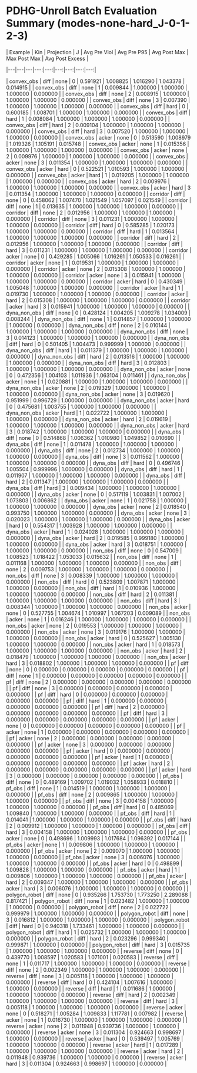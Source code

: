# PDHG-Unroll Batch Evaluation Summary (modes-none-hard_J-0-1-2-3)

| Example | Kin | Projection | J | Avg Pre Viol | Avg Pre P95 | Avg Post Max | Max Post Max | Avg Post Excess |

|---|---|---|---:|---:|---:|---:|---:|---:|

| convex_obs | diff | none | 0 | 0.591921 | 1.008825 | 1.016290 | 1.043378 | 0.014915 |
| convex_obs | diff | none | 1 | 0.009844 | 1.000000 | 1.000000 | 1.000000 | 0.000000 |
| convex_obs | diff | none | 2 | 0.008915 | 1.000000 | 1.000000 | 1.000000 | 0.000000 |
| convex_obs | diff | none | 3 | 0.007390 | 1.000000 | 1.000000 | 1.000000 | 0.000000 |
| convex_obs | diff | hard | 0 | 0.600185 | 1.008701 | 1.000000 | 1.000000 | 0.000000 |
| convex_obs | diff | hard | 1 | 0.008084 | 1.000000 | 1.000000 | 1.000000 | 0.000000 |
| convex_obs | diff | hard | 2 | 0.009104 | 1.000000 | 1.000000 | 1.000000 | 0.000000 |
| convex_obs | diff | hard | 3 | 0.007520 | 1.000000 | 1.000000 | 1.000000 | 0.000000 |
| convex_obs | acker | none | 0 | 0.513590 | 1.008979 | 1.019326 | 1.105191 | 0.015748 |
| convex_obs | acker | none | 1 | 0.015356 | 1.000000 | 1.000000 | 1.000000 | 0.000000 |
| convex_obs | acker | none | 2 | 0.009976 | 1.000000 | 1.000000 | 1.000000 | 0.000000 |
| convex_obs | acker | none | 3 | 0.011354 | 1.000000 | 1.000000 | 1.000000 | 0.000000 |
| convex_obs | acker | hard | 0 | 0.522521 | 1.010593 | 1.000000 | 1.000000 | 0.000000 |
| convex_obs | acker | hard | 1 | 0.019205 | 1.000000 | 1.000000 | 1.000000 | 0.000000 |
| convex_obs | acker | hard | 2 | 0.009976 | 1.000000 | 1.000000 | 1.000000 | 0.000000 |
| convex_obs | acker | hard | 3 | 0.011354 | 1.000000 | 1.000000 | 1.000000 | 0.000000 |
| corridor | diff | none | 0 | 0.458062 | 1.007470 | 1.021549 | 1.057097 | 0.021549 |
| corridor | diff | none | 1 | 0.013635 | 1.000000 | 1.000000 | 1.000000 | 0.000000 |
| corridor | diff | none | 2 | 0.012956 | 1.000000 | 1.000000 | 1.000000 | 0.000000 |
| corridor | diff | none | 3 | 0.011231 | 1.000000 | 1.000000 | 1.000000 | 0.000000 |
| corridor | diff | hard | 0 | 0.585285 | 1.020173 | 1.000000 | 1.000000 | 0.000000 |
| corridor | diff | hard | 1 | 0.013564 | 1.000000 | 1.000000 | 1.000000 | 0.000000 |
| corridor | diff | hard | 2 | 0.012956 | 1.000000 | 1.000000 | 1.000000 | 0.000000 |
| corridor | diff | hard | 3 | 0.011231 | 1.000000 | 1.000000 | 1.000000 | 0.000000 |
| corridor | acker | none | 0 | 0.429285 | 1.005066 | 1.016261 | 1.050533 | 0.016261 |
| corridor | acker | none | 1 | 0.019531 | 1.000000 | 1.000000 | 1.000000 | 0.000000 |
| corridor | acker | none | 2 | 0.015308 | 1.000000 | 1.000000 | 1.000000 | 0.000000 |
| corridor | acker | none | 3 | 0.015941 | 1.000000 | 1.000000 | 1.000000 | 0.000000 |
| corridor | acker | hard | 0 | 0.430349 | 1.005048 | 1.000000 | 1.000000 | 0.000000 |
| corridor | acker | hard | 1 | 0.019730 | 1.000000 | 1.000000 | 1.000000 | 0.000000 |
| corridor | acker | hard | 2 | 0.015308 | 1.000000 | 1.000000 | 1.000000 | 0.000000 |
| corridor | acker | hard | 3 | 0.015941 | 1.000000 | 1.000000 | 1.000000 | 0.000000 |
| dyna_non_obs | diff | none | 0 | 0.428124 | 1.004205 | 1.009278 | 1.034009 | 0.008244 |
| dyna_non_obs | diff | none | 1 | 0.014857 | 1.000000 | 1.000000 | 1.000000 | 0.000000 |
| dyna_non_obs | diff | none | 2 | 0.010144 | 1.000000 | 1.000000 | 1.000000 | 0.000000 |
| dyna_non_obs | diff | none | 3 | 0.014123 | 1.000000 | 1.000000 | 1.000000 | 0.000000 |
| dyna_non_obs | diff | hard | 0 | 0.501405 | 1.004473 | 0.999999 | 1.000000 | 0.000000 |
| dyna_non_obs | diff | hard | 1 | 0.011379 | 1.000000 | 1.000000 | 1.000000 | 0.000000 |
| dyna_non_obs | diff | hard | 2 | 0.013516 | 1.000000 | 1.000000 | 1.000000 | 0.000000 |
| dyna_non_obs | diff | hard | 3 | 0.012803 | 1.000000 | 1.000000 | 1.000000 | 0.000000 |
| dyna_non_obs | acker | none | 0 | 0.472356 | 1.004103 | 1.011936 | 1.063104 | 0.011461 |
| dyna_non_obs | acker | none | 1 | 0.020881 | 1.000000 | 1.000000 | 1.000000 | 0.000000 |
| dyna_non_obs | acker | none | 2 | 0.019329 | 1.000000 | 1.000000 | 1.000000 | 0.000000 |
| dyna_non_obs | acker | none | 3 | 0.019620 | 0.951999 | 0.996729 | 1.000000 | 0.000000 |
| dyna_non_obs | acker | hard | 0 | 0.475681 | 1.003755 | 1.000000 | 1.000000 | 0.000000 |
| dyna_non_obs | acker | hard | 1 | 0.022722 | 1.000000 | 1.000000 | 1.000000 | 0.000000 |
| dyna_non_obs | acker | hard | 2 | 0.019619 | 1.000000 | 1.000000 | 1.000000 | 0.000000 |
| dyna_non_obs | acker | hard | 3 | 0.018742 | 1.000000 | 1.000000 | 1.000000 | 0.000000 |
| dyna_obs | diff | none | 0 | 0.514868 | 1.006362 | 1.010980 | 1.049852 | 0.010690 |
| dyna_obs | diff | none | 1 | 0.011478 | 1.000000 | 1.000000 | 1.000000 | 0.000000 |
| dyna_obs | diff | none | 2 | 0.012734 | 1.000000 | 1.000000 | 1.000000 | 0.000000 |
| dyna_obs | diff | none | 3 | 0.011562 | 1.000000 | 1.000000 | 1.000000 | 0.000000 |
| dyna_obs | diff | hard | 0 | 0.496746 | 1.005504 | 0.999996 | 1.000000 | 0.000000 |
| dyna_obs | diff | hard | 1 | 0.011907 | 1.000000 | 1.000000 | 1.000000 | 0.000000 |
| dyna_obs | diff | hard | 2 | 0.011347 | 1.000000 | 1.000000 | 1.000000 | 0.000000 |
| dyna_obs | diff | hard | 3 | 0.009434 | 1.000000 | 1.000000 | 1.000000 | 0.000000 |
| dyna_obs | acker | none | 0 | 0.517119 | 1.003831 | 1.007002 | 1.073803 | 0.006862 |
| dyna_obs | acker | none | 1 | 0.021758 | 1.000000 | 1.000000 | 1.000000 | 0.000000 |
| dyna_obs | acker | none | 2 | 0.018540 | 0.993750 | 1.000000 | 1.000000 | 0.000000 |
| dyna_obs | acker | none | 3 | 0.020023 | 1.000000 | 1.000000 | 1.000000 | 0.000000 |
| dyna_obs | acker | hard | 0 | 0.554317 | 1.003928 | 1.000000 | 1.000000 | 0.000000 |
| dyna_obs | acker | hard | 1 | 0.024028 | 1.000000 | 1.000000 | 1.000000 | 0.000000 |
| dyna_obs | acker | hard | 2 | 0.019585 | 0.999180 | 1.000000 | 1.000000 | 0.000000 |
| dyna_obs | acker | hard | 3 | 0.018751 | 1.000000 | 1.000000 | 1.000000 | 0.000000 |
| non_obs | diff | none | 0 | 0.547009 | 1.008523 | 1.018422 | 1.053033 | 0.015632 |
| non_obs | diff | none | 1 | 0.011168 | 1.000000 | 1.000000 | 1.000000 | 0.000000 |
| non_obs | diff | none | 2 | 0.009753 | 1.000000 | 1.000000 | 1.000000 | 0.000000 |
| non_obs | diff | none | 3 | 0.008339 | 1.000000 | 1.000000 | 1.000000 | 0.000000 |
| non_obs | diff | hard | 0 | 0.523809 | 1.007871 | 1.000000 | 1.000000 | 0.000000 |
| non_obs | diff | hard | 1 | 0.010936 | 1.000000 | 1.000000 | 1.000000 | 0.000000 |
| non_obs | diff | hard | 2 | 0.011381 | 1.000000 | 1.000000 | 1.000000 | 0.000000 |
| non_obs | diff | hard | 3 | 0.008344 | 1.000000 | 1.000000 | 1.000000 | 0.000000 |
| non_obs | acker | none | 0 | 0.527755 | 1.004674 | 1.010997 | 1.067203 | 0.009089 |
| non_obs | acker | none | 1 | 0.016246 | 1.000000 | 1.000000 | 1.000000 | 0.000000 |
| non_obs | acker | none | 2 | 0.019553 | 1.000000 | 1.000000 | 1.000000 | 0.000000 |
| non_obs | acker | none | 3 | 0.019176 | 1.000000 | 1.000000 | 1.000000 | 0.000000 |
| non_obs | acker | hard | 0 | 0.525627 | 1.005130 | 1.000000 | 1.000000 | 0.000000 |
| non_obs | acker | hard | 1 | 0.018573 | 1.000000 | 1.000000 | 1.000000 | 0.000000 |
| non_obs | acker | hard | 2 | 0.018479 | 1.000000 | 1.000000 | 1.000000 | 0.000000 |
| non_obs | acker | hard | 3 | 0.018802 | 1.000000 | 1.000000 | 1.000000 | 0.000000 |
| pf | diff | none | 0 | 0.000000 | 0.000000 | 0.000000 | 0.000000 | 0.000000 |
| pf | diff | none | 1 | 0.000000 | 0.000000 | 0.000000 | 0.000000 | 0.000000 |
| pf | diff | none | 2 | 0.000000 | 0.000000 | 0.000000 | 0.000000 | 0.000000 |
| pf | diff | none | 3 | 0.000000 | 0.000000 | 0.000000 | 0.000000 | 0.000000 |
| pf | diff | hard | 0 | 0.000000 | 0.000000 | 0.000000 | 0.000000 | 0.000000 |
| pf | diff | hard | 1 | 0.000000 | 0.000000 | 0.000000 | 0.000000 | 0.000000 |
| pf | diff | hard | 2 | 0.000000 | 0.000000 | 0.000000 | 0.000000 | 0.000000 |
| pf | diff | hard | 3 | 0.000000 | 0.000000 | 0.000000 | 0.000000 | 0.000000 |
| pf | acker | none | 0 | 0.000000 | 0.000000 | 0.000000 | 0.000000 | 0.000000 |
| pf | acker | none | 1 | 0.000000 | 0.000000 | 0.000000 | 0.000000 | 0.000000 |
| pf | acker | none | 2 | 0.000000 | 0.000000 | 0.000000 | 0.000000 | 0.000000 |
| pf | acker | none | 3 | 0.000000 | 0.000000 | 0.000000 | 0.000000 | 0.000000 |
| pf | acker | hard | 0 | 0.000000 | 0.000000 | 0.000000 | 0.000000 | 0.000000 |
| pf | acker | hard | 1 | 0.000000 | 0.000000 | 0.000000 | 0.000000 | 0.000000 |
| pf | acker | hard | 2 | 0.000000 | 0.000000 | 0.000000 | 0.000000 | 0.000000 |
| pf | acker | hard | 3 | 0.000000 | 0.000000 | 0.000000 | 0.000000 | 0.000000 |
| pf_obs | diff | none | 0 | 0.489169 | 1.009702 | 1.019032 | 1.058933 | 0.018810 |
| pf_obs | diff | none | 1 | 0.014519 | 1.000000 | 1.000000 | 1.000000 | 0.000000 |
| pf_obs | diff | none | 2 | 0.009865 | 1.000000 | 1.000000 | 1.000000 | 0.000000 |
| pf_obs | diff | none | 3 | 0.004158 | 1.000000 | 1.000000 | 1.000000 | 0.000000 |
| pf_obs | diff | hard | 0 | 0.485069 | 1.009840 | 1.000000 | 1.000000 | 0.000000 |
| pf_obs | diff | hard | 1 | 0.014041 | 1.000000 | 1.000000 | 1.000000 | 0.000000 |
| pf_obs | diff | hard | 2 | 0.009912 | 1.000000 | 1.000000 | 1.000000 | 0.000000 |
| pf_obs | diff | hard | 3 | 0.004158 | 1.000000 | 1.000000 | 1.000000 | 0.000000 |
| pf_obs | acker | none | 0 | 0.498696 | 1.009993 | 1.017684 | 1.096392 | 0.017144 |
| pf_obs | acker | none | 1 | 0.009806 | 1.000000 | 1.000000 | 1.000000 | 0.000000 |
| pf_obs | acker | none | 2 | 0.009070 | 1.000000 | 1.000000 | 1.000000 | 0.000000 |
| pf_obs | acker | none | 3 | 0.006076 | 1.000000 | 1.000000 | 1.000000 | 0.000000 |
| pf_obs | acker | hard | 0 | 0.498899 | 1.009828 | 1.000000 | 1.000000 | 0.000000 |
| pf_obs | acker | hard | 1 | 0.009806 | 1.000000 | 1.000000 | 1.000000 | 0.000000 |
| pf_obs | acker | hard | 2 | 0.009347 | 1.000000 | 1.000000 | 1.000000 | 0.000000 |
| pf_obs | acker | hard | 3 | 0.006076 | 1.000000 | 1.000000 | 1.000000 | 0.000000 |
| polygon_robot | diff | none | 0 | 0.935266 | 1.753730 | 1.773250 | 2.289088 | 0.817421 |
| polygon_robot | diff | none | 1 | 0.023482 | 1.000000 | 1.000000 | 1.000000 | 0.000000 |
| polygon_robot | diff | none | 2 | 0.022722 | 0.999979 | 1.000000 | 1.000000 | 0.000000 |
| polygon_robot | diff | none | 3 | 0.016812 | 1.000000 | 1.000000 | 1.000000 | 0.000000 |
| polygon_robot | diff | hard | 0 | 0.940318 | 1.733461 | 1.000000 | 1.000000 | 0.000000 |
| polygon_robot | diff | hard | 1 | 0.025732 | 1.000000 | 1.000000 | 1.000000 | 0.000000 |
| polygon_robot | diff | hard | 2 | 0.023296 | 0.999340 | 0.999871 | 1.000000 | 0.000000 |
| polygon_robot | diff | hard | 3 | 0.015735 | 1.000000 | 1.000000 | 1.000000 | 0.000000 |
| reverse | diff | none | 0 | 0.439770 | 1.008597 | 1.020583 | 1.071001 | 0.020583 |
| reverse | diff | none | 1 | 0.011717 | 1.000000 | 1.000000 | 1.000000 | 0.000000 |
| reverse | diff | none | 2 | 0.002349 | 1.000000 | 1.000000 | 1.000000 | 0.000000 |
| reverse | diff | none | 3 | 0.005118 | 1.000000 | 1.000000 | 1.000000 | 0.000000 |
| reverse | diff | hard | 0 | 0.424104 | 1.007616 | 1.000000 | 1.000000 | 0.000000 |
| reverse | diff | hard | 1 | 0.011686 | 1.000000 | 1.000000 | 1.000000 | 0.000000 |
| reverse | diff | hard | 2 | 0.002349 | 1.000000 | 1.000000 | 1.000000 | 0.000000 |
| reverse | diff | hard | 3 | 0.005118 | 1.000000 | 1.000000 | 1.000000 | 0.000000 |
| reverse | acker | none | 0 | 0.518271 | 1.005284 | 1.009833 | 1.117781 | 0.007982 |
| reverse | acker | none | 1 | 0.016730 | 1.000000 | 1.000000 | 1.000000 | 0.000000 |
| reverse | acker | none | 2 | 0.011948 | 0.939736 | 1.000000 | 1.000000 | 0.000000 |
| reverse | acker | none | 3 | 0.011304 | 0.924663 | 0.998697 | 1.000000 | 0.000000 |
| reverse | acker | hard | 0 | 0.539497 | 1.005769 | 1.000000 | 1.000000 | 0.000000 |
| reverse | acker | hard | 1 | 0.017289 | 1.000000 | 1.000000 | 1.000000 | 0.000000 |
| reverse | acker | hard | 2 | 0.011948 | 0.939736 | 1.000000 | 1.000000 | 0.000000 |
| reverse | acker | hard | 3 | 0.011304 | 0.924663 | 0.998697 | 1.000000 | 0.000000 |
